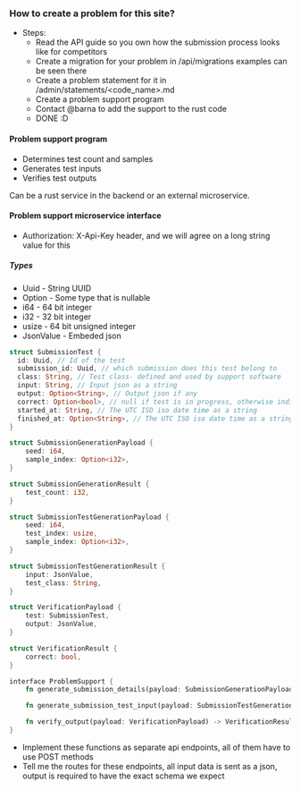 ### How to create a problem for this site?

- Steps:
  - Read the API guide so you own how the submission process looks like for competitors
  - Create a migration for your problem in /api/migrations examples can be seen there
  - Create a problem statement for it in /admin/statements/<code_name>.md
  - Create a problem support program
  - Contact @barna to add the support to the rust code
  - DONE :D

#### Problem support program
- Determines test count and samples
- Generates test inputs
- Verifies test outputs

Can be a rust service in the backend or an external microservice.

#### Problem support microservice interface

- Authorization: X-Api-Key header, and we will agree on a long string value for this

##### Types
- Uuid - String UUID
- Option<T> - Some type that is nullable
- i64 - 64 bit integer
- i32 - 32 bit integer
- usize - 64 bit unsigned integer
- JsonValue - Embeded json

```rust
struct SubmissionTest {
  id: Uuid, // Id of the test
  submission_id: Uuid, // which submission does this test belong to
  class: String, // Test class- defined and used by support software
  input: String, // Input json as a string
  output: Option<String>, // Output json if any
  correct: Option<bool>, // null if test is in progress, otherwise indicates the correctness of the test
  started_at: String, // The UTC ISO iso date time as a string
  finished_at: Option<String>, // The UTC ISO iso date time as a string, null if in progress
}

struct SubmissionGenerationPayload {
    seed: i64,
    sample_index: Option<i32>,
}

struct SubmissionGenerationResult {
    test_count: i32,
}

struct SubmissionTestGenerationPayload {
    seed: i64,
    test_index: usize,
    sample_index: Option<i32>,
}

struct SubmissionTestGenerationResult {
    input: JsonValue,
    test_class: String,
}

struct VerificationPayload {
    test: SubmissionTest,
    output: JsonValue,
}

struct VerificationResult { 
    correct: bool,
}

interface ProblemSupport {
    fn generate_submission_details(payload: SubmissionGenerationPayload) -> SubmissionGenerationResult;

    fn generate_submission_test_input(payload: SubmissionTestGenerationPayload) -> SubmissionTestGenerationResult;

    fn verify_output(payload: VerificationPayload) -> VerificationResult;
}
```

- Implement these functions as separate api endpoints, all of them have to use POST methods
- Tell me the routes for these endpoints, all input data is sent as a json, output is required to have the exact schema we expect